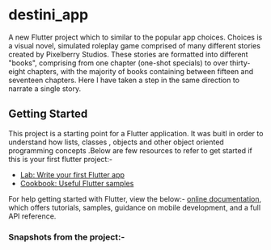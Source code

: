 # destini_app

A new Flutter project which to similar to the popular app choices. Choices is a visual novel, simulated roleplay game comprised of many different stories created by Pixelberry Studios. These stories are formatted into different "books", comprising from one chapter (one-shot specials) to over thirty-eight chapters, with the majority of books containing between fifteen and seventeen chapters. Here I have taken a step in the same direction to narrate a single story.

## Getting Started

This project is a starting point for a Flutter application. It was buitl in order to understand how lists, classes , objects and other object oriented programming concepts .Below are few resources to refer to get started if this is your first flutter project:-

- [Lab: Write your first Flutter app](https://flutter.dev/docs/get-started/codelab)
- [Cookbook: Useful Flutter samples](https://flutter.dev/docs/cookbook)

For help getting started with Flutter, view the below:-
[online documentation](https://flutter.dev/docs), which offers tutorials,
samples, guidance on mobile development, and a full API reference.

### Snapshots from the project:-

